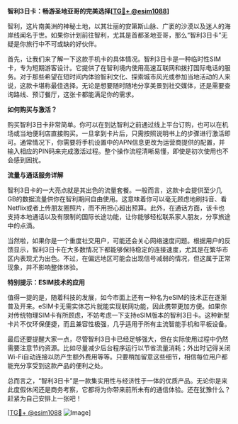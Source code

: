 **智利3日卡：畅游圣地亚哥的完美选择[[TG💪+ @esim1088](https://t.me/s/esim1088)]**

智利，这片南美洲的神秘土地，以其壮丽的安第斯山脉、广袤的沙漠以及迷人的海岸线闻名于世。如果你计划前往智利，尤其是首都圣地亚哥，那么“智利3日卡”无疑是你旅行中不可或缺的好伙伴。

首先，让我们来了解一下这款手机卡的具体情况。智利3日卡是一种临时性SIM卡，专为短期游客设计。它提供了在智利境内使用高速互联网和拨打国际电话的服务。对于那些希望在短时间内体验智利文化、探索城市风光或参加当地活动的人来说，这款卡堪称最佳选择。无论是想要随时随地分享美景到社交媒体，还是需要查询路线、预订餐厅，这张卡都能满足你的需求。

**如何购买与激活？**

购买智利3日卡非常简单。你可以在到达智利之前通过线上平台订购，也可以在机场或当地便利店直接购买。一旦拿到卡片后，只需按照说明书上的步骤进行激活即可。通常情况下，你需要将手机设置中的APN信息更改为运营商提供的配置，并输入相应的PIN码来完成激活过程。整个操作流程清晰易懂，即使是初次使用也不会感到困扰。

**流量与通话服务详解**

智利3日卡的一大亮点就是其出色的流量套餐。一般而言，这款卡会提供至少几GB的数据流量供你在智利期间自由使用。这意味着你可以毫无顾虑地刷抖音、看Netflix或者上传朋友圈照片，而不用担心超出预算。此外，在通话方面，该卡也支持本地通话以及有限制的国际长途功能，让你能够轻松联系家人朋友，分享旅途中的点滴。

当然啦，如果你是一个重度社交用户，可能还会关心网络速度问题。根据用户的反馈显示，智利3日卡在大多数情况下都能够保持稳定的连接速度，尤其是在繁华市区内表现尤为出色。不过，在偏远地区可能会出现信号减弱的情况，但这属于正常现象，并不影响整体体验。

**特别提示：ESIM技术的应用**

值得一提的是，随着科技的发展，如今市面上还有一种名为eSIM的技术正在逐渐普及开来。eSIM卡无需实体芯片就能实现联网功能，因此携带更加方便。如果你对传统物理SIM卡有所顾虑，不妨考虑一下支持eSIM版本的智利3日卡。这种新型卡片不仅环保便捷，而且兼容性极强，几乎适用于所有主流智能手机和平板设备。

最后还要提醒大家一点，尽管智利3日卡已经足够强大，但在实际使用过程中仍然需要注意节约资源。比如尽量减少后台程序运行以节省流量消耗；外出时记得关闭Wi-Fi自动连接以防产生额外费用等等。只要稍加留意这些细节，相信每位用户都能充分享受到这款产品的便利之处。

总而言之，“智利3日卡”是一款集实用性与经济性于一体的优质产品。无论你是来此度假休闲还是商务考察，它都将为你带来前所未有的通信体验。还在犹豫什么？赶紧为自己安排上一张吧！

[[TG💪+ @esim1088](https://t.me/s/esim1088) ![Image](https://i.postimg.cc/4NQfJmqS/Snipaste-2025-05-13-00-14-12.png)]